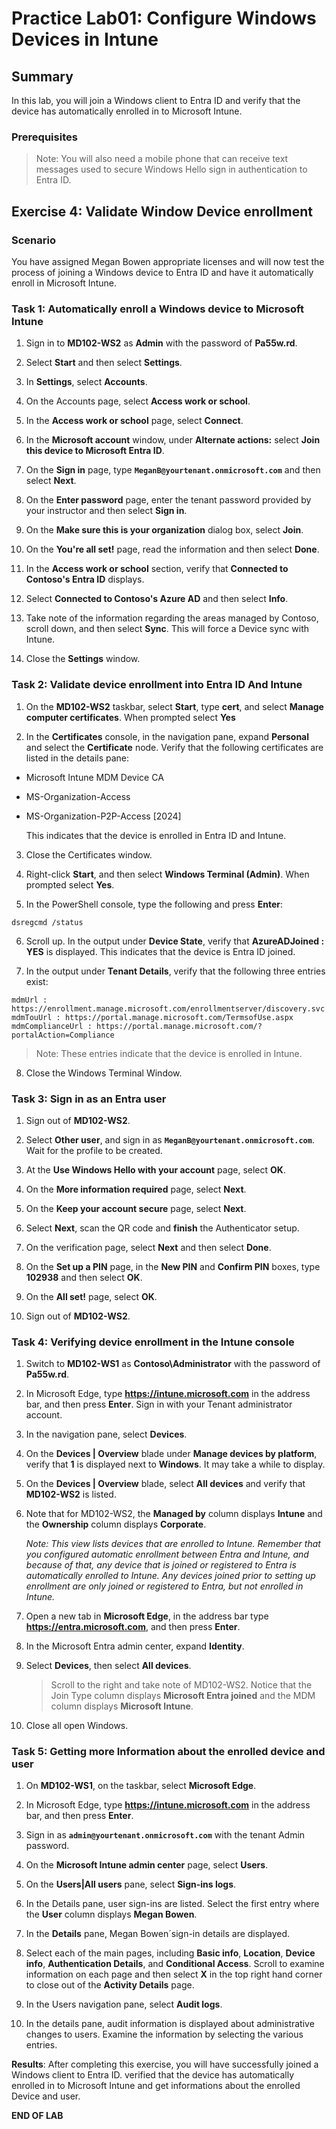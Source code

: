 # Practice Lab01: Configure Windows Devices in Intune

## Summary

In this lab, you will join a Windows client to Entra ID and verify that the device has automatically enrolled in to Microsoft Intune.

### Prerequisites

  > Note: You will also need a mobile phone that can receive text messages used to secure Windows Hello sign in authentication to Entra ID.
## Exercise 4: Validate Window Device enrollment

### Scenario

You have assigned Megan Bowen appropriate licenses and will now test the process of joining a Windows device to Entra ID and have it automatically enroll in Microsoft Intune.

### Task 1: Automatically enroll a Windows device to Microsoft Intune

1. Sign in to **MD102-WS2** as **Admin** with the password of **Pa55w.rd**.

2. Select **Start** and then select **Settings**.

3. In **Settings**, select **Accounts**.

4. On the Accounts page, select **Access work or school**.

5. In the **Access work or school** page, select **Connect**.

6. In the **Microsoft account** window, under **Alternate actions:** select **Join this device to Microsoft Entra ID**.

7. On the **Sign in** page, type **`MeganB@yourtenant.onmicrosoft.com`** and then select **Next**.

8. On the **Enter password** page, enter the tenant password provided by your instructor and then select **Sign in**.

9. On the **Make sure this is your organization** dialog box, select **Join**.

10. On the **You're all set!** page, read the information and then select **Done**.

11. In the **Access work or school** section, verify that **Connected to Contoso's Entra ID** displays.

12. Select **Connected to Contoso's Azure AD** and then select **Info**.

13. Take note of the information regarding the areas managed by Contoso, scroll down, and then select **Sync**. This will force a Device sync with Intune.

14. Close the **Settings** window.

### Task 2: Validate device enrollment into Entra ID And Intune

1. On the **MD102-WS2** taskbar, select **Start**, type **cert**, and select **Manage computer certificates**. When prompted select **Yes**
    
2. In the **Certificates** console, in the navigation pane, expand **Personal** and select the **Certificate** node. Verify that the following certificates are listed in the details pane:

-   Microsoft Intune MDM Device CA
-   MS-Organization-Access
-   MS-Organization-P2P-Access \[2024\]

    This indicates that the device is enrolled in Entra ID and Intune.

3. Close the Certificates window.

4. Right-click **Start**, and then select **Windows Terminal (Admin)**. When prompted select **Yes**.

5. In the PowerShell console, type the following and press **Enter**: 

```
dsregcmd /status
```

6. Scroll up. In the output under **Device State**, verify that **AzureADJoined : YES** is displayed. This indicates that the device is Entra ID joined.

7. In the output under **Tenant Details**, verify that the following three entries exist:

```
mdmUrl : https://enrollment.manage.microsoft.com/enrollmentserver/discovery.svc
mdmTouUrl : https://portal.manage.microsoft.com/TermsofUse.aspx
mdmComplianceUrl : https://portal.manage.microsoft.com/?portalAction=Compliance
```

> Note: These entries indicate that the device is enrolled in Intune.

8. Close the Windows Terminal Window.

### Task 3: Sign in as an Entra user

1. Sign out of **MD102-WS2**.

2. Select **Other user**, and sign in as **`MeganB@yourtenant.onmicrosoft.com`**. Wait for the profile to be created.

3. At the **Use Windows Hello with your account** page, select **OK**.

4. On the **More information required** page, select **Next**.

5. On the **Keep your account secure** page, select **Next**.

6. Select **Next**, scan the QR code and **finish** the Authenticator setup.

7. On the verification page, select **Next** and then select **Done**.

8.  On the **Set up a PIN** page, in the **New PIN** and **Confirm PIN** boxes, type **102938** and then select **OK**.

9.  On the **All set!** page, select **OK**.

10. Sign out of **MD102-WS2**.

### Task 4: Verifying device enrollment in the Intune console

1. Switch to **MD102-WS1** as **Contoso\Administrator** with the password of **Pa55w.rd**. 

2. In Microsoft Edge, type **https://intune.microsoft.com** in the address bar, and then press **Enter**. Sign in with your Tenant administrator account.

3. In the navigation pane, select **Devices**.

4. On the **Devices | Overview** blade under **Manage devices by platform**, verify that **1** is displayed next to **Windows**. It may take a while to display.

5. On the **Devices | Overview** blade, select **All devices** and verify that **MD102-WS2** is listed.

6. Note that for MD102-WS2, the **Managed by** column displays **Intune** and the **Ownership** column displays **Corporate**. 

   _Note: This view lists devices that are enrolled to Intune. Remember that you configured automatic enrollment between Entra and Intune, and because of that, any device that is joined or registered to Entra is automatically enrolled to Intune. Any devices joined prior to setting up enrollment are only joined or registered to Entra, but not enrolled in Intune._

7. Open a new tab in **Microsoft Edge**, in the address bar type **https://entra.microsoft.com**, and then press **Enter**.

8. In the Microsoft Entra admin center, expand **Identity**.

9. Select **Devices**, then select **All devices**. 

   > Scroll to the right and take note of MD102-WS2. Notice that the Join Type column displays **Microsoft Entra joined** and the MDM column displays **Microsoft Intune**.

10. Close all open Windows.

### Task 5: Getting more Information about the enrolled device and user

1. On **MD102-WS1**, on the taskbar, select **Microsoft Edge**.

2. In Microsoft Edge, type **https://intune.microsoft.com** in the address bar, and then press **Enter**.

3. Sign in as **`admin@yourtenant.onmicrosoft.com`** with the tenant Admin password.

4. On the **Microsoft Intune admin center** page, select **Users**.

5. On the **Users|All users** pane, select **Sign-ins logs**.

6. In the Details pane, user sign-ins are listed. Select the first entry where the **User** column displays **Megan Bowen**.

7. In the **Details** pane, Megan Bowen´sign-in details are displayed.

8. Select each of the main pages, including **Basic info**, **Location**, **Device info**, **Authentication Details**, and **Conditional Access**. Scroll to examine information on each page and then select **X** in the top right hand corner to close out of the **Activity Details** page.

9. In the Users navigation pane, select **Audit logs**.

10. In the details pane, audit information is displayed about administrative changes to users. Examine the information by selecting the various entries.

**Results**: After completing this exercise, you will have successfully joined a Windows client to Entra ID. verified that the device has automatically enrolled in to Microsoft Intune and get informations about the enrolled Device and user.

**END OF LAB**
